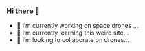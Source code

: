 ### Hi there 👋

- 🔭 I’m currently working on space drones ...
- 🌱 I’m currently learning this weird site...
- 👯 I’m looking to collaborate on drones...
